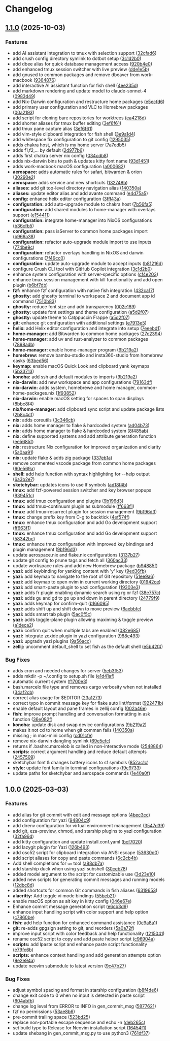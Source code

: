 # Changelog

## [1.1.0](https://github.com/jmarcelomb/.dotfiles/compare/v1.0.0...v1.1.0) (2025-10-03)


### Features

* add AI assistant integration to tmux with selection support ([32cfad6](https://github.com/jmarcelomb/.dotfiles/commit/32cfad6bc81216f7a934518a0614bec3d0efa0bd))
* add crush config directory symlink to dotbot setup ([3c1d2b0](https://github.com/jmarcelomb/.dotfiles/commit/3c1d2b009b8464a6046c64ce0edf906bb248df1c))
* add dbee alias for quick database management access ([920b4e0](https://github.com/jmarcelomb/.dotfiles/commit/920b4e026eaf630da6c50d4a2ac79ab99a1eaa62))
* add enhanced tmux session switcher with live preview ([dde1e5b](https://github.com/jmarcelomb/.dotfiles/commit/dde1e5b48193515e777b2c35b45d8ef27af40dfe))
* add gnused to common packages and remove dbeaver from work-macbook ([9364876](https://github.com/jmarcelomb/.dotfiles/commit/93648768db744e49aa1ee3aed0282d562106bd9e))
* add interactive AI assistant function for fish shell ([4ee235d](https://github.com/jmarcelomb/.dotfiles/commit/4ee235d1c34d326b639c5e26a6316a55e85814d8))
* add markdown rendering and update model to claude-sonnet-4 ([0983d49](https://github.com/jmarcelomb/.dotfiles/commit/0983d49e5a66fb906f121b4c172e970ca296f9d6))
* add Nix-Darwin configuration and restructure home packages ([e5ecfd6](https://github.com/jmarcelomb/.dotfiles/commit/e5ecfd6d33b0a90a167f17c835ec75b308d7c8b1))
* add primary user configuration and VLC to Homebrew packages ([00a2193](https://github.com/jmarcelomb/.dotfiles/commit/00a2193d906b9690defcb115f09c4cd152379545))
* add script for cloning bare repositories for worktrees ([ea4218d](https://github.com/jmarcelomb/.dotfiles/commit/ea4218d83a3c1281c00a0e46da3fe0271b515780))
* add shorter aliases for tmux buffer editing ([3ef6f61](https://github.com/jmarcelomb/.dotfiles/commit/3ef6f61322c62969c6933a36795b5803f7e14816))
* add tmux pane capture alias ([3ef6f61](https://github.com/jmarcelomb/.dotfiles/commit/3ef6f61322c62969c6933a36795b5803f7e14816))
* add vim-style clipboard integration for fish shell ([3e9a1d4](https://github.com/jmarcelomb/.dotfiles/commit/3e9a1d443877ee5042ea7835176a824b5e1b8f3b))
* add whitespace fix configuration to git config ([1295035](https://github.com/jmarcelomb/.dotfiles/commit/1295035060bb7775f45d508c8756c246a31b1015))
* adds chakra host, which is my home server ([7a7edb5](https://github.com/jmarcelomb/.dotfiles/commit/7a7edb5218b41691d8fa35eb95fb5c9a26f5bd6e))
* adds f1,f2,... by default ([2d977b6](https://github.com/jmarcelomb/.dotfiles/commit/2d977b6efef77c1ccaf48f25a057ad9d61fe61a6))
* adds first chakra server nix config ([034cdb8](https://github.com/jmarcelomb/.dotfiles/commit/034cdb8f55aae054c7e073fb30b58f298e8f9110))
* adds nix-darwin bins to path & updates kitty font name ([93d1451](https://github.com/jmarcelomb/.dotfiles/commit/93d14510fb9fd10d5f1c5423c9a5ef5d75a5286e))
* adds work-macbook macOS configuration ([a000682](https://github.com/jmarcelomb/.dotfiles/commit/a000682e07a600a427427568bfb404a1e5100b4e))
* **aerospace:** adds automatic rules for safari, bitwarden & orion ([30290e2](https://github.com/jmarcelomb/.dotfiles/commit/30290e2b2e88ced46ef2cbc3b309c078b9b671e1))
* **aerospace:** adds service and new shortcuts ([132748b](https://github.com/jmarcelomb/.dotfiles/commit/132748bc6ce40f6db13e34cc2ee7c941e0137a46))
* **aliases:** add git top-level directory navigation alias ([140350a](https://github.com/jmarcelomb/.dotfiles/commit/140350ad90a46c8dfba087bdf6d4409db2cd518f))
* **aliases:** update editor alias and add avante command ([e4d75a5](https://github.com/jmarcelomb/.dotfiles/commit/e4d75a5316ca7c95aeb76cba96bb44d6c9449ced))
* **config:** enhance helix editor configuration ([3fff43a](https://github.com/jmarcelomb/.dotfiles/commit/3fff43ac958e51349d76d74d6cc34dc21755c0dd))
* **configuration:** add auto-upgrade module to chakra host ([7b56fa5](https://github.com/jmarcelomb/.dotfiles/commit/7b56fa53da619b71e172b9115b337170c417a52e))
* **configuration:** add shared modules to home-manager with overlays support ([e154411](https://github.com/jmarcelomb/.dotfiles/commit/e1544114160fb79049eb1b4ff124fb2a6a29b8a3))
* **configuration:** integrate home-manager into NixOS configurations ([b36cfb5](https://github.com/jmarcelomb/.dotfiles/commit/b36cfb59256108e5e8e3f414bddb2d1d268f9ac2))
* **configuration:** pass isServer to common home packages import ([b966a38](https://github.com/jmarcelomb/.dotfiles/commit/b966a38f0ce0fc9ccce7700d458430f45baa9fa8))
* **configuration:** refactor auto-upgrade module import to use inputs ([774be9c](https://github.com/jmarcelomb/.dotfiles/commit/774be9c05f2526605f68b78ebb6c07d87e8c8ac5))
* **configuration:** refactor overlays handling in NixOS and darwin configurations ([7f49cc0](https://github.com/jmarcelomb/.dotfiles/commit/7f49cc02f4eb77703e611014a5b24db206955bfa))
* **configuration:** update auto-upgrade module to accept inputs ([b81216d](https://github.com/jmarcelomb/.dotfiles/commit/b81216d674e3b650ecd7d75dc290dadc90807923))
* configure Crush CLI tool with GitHub Copilot integration ([3c1d2b0](https://github.com/jmarcelomb/.dotfiles/commit/3c1d2b009b8464a6046c64ce0edf906bb248df1c))
* enhance system configuration with server-specific options ([cf4e203](https://github.com/jmarcelomb/.dotfiles/commit/cf4e203d91cdbbed39eebef560df3079b648f352))
* enhance tmux session management with kill functionality and add open plugin ([b6bf7db](https://github.com/jmarcelomb/.dotfiles/commit/b6bf7db051e52f6ae1b0de3767454426ff14ce17))
* **fzf:** enhance fzf configuration with native fish integration ([432ca17](https://github.com/jmarcelomb/.dotfiles/commit/432ca170879dd9e7d401f3c9d0974ce0af7addc2))
* **ghostty:** add ghostty terminal to workspace 2 and document app id command ([7510b83](https://github.com/jmarcelomb/.dotfiles/commit/7510b83ed1a64c87b16a1570938ba104e9c6061f))
* **ghostty:** reduce font size and add transparency ([002e189](https://github.com/jmarcelomb/.dotfiles/commit/002e18991f0cf1761eafed9796a537d1f18f80a6))
* **ghostty:** update font settings and theme configuration ([a5d2f07](https://github.com/jmarcelomb/.dotfiles/commit/a5d2f07bca81a2ee6f08bf4f7aa0659d16133fde))
* **ghostty:** update theme to Catppuccin Frappe ([a5d2f07](https://github.com/jmarcelomb/.dotfiles/commit/a5d2f07bca81a2ee6f08bf4f7aa0659d16133fde))
* **git:** enhance git configuration with additional settings ([e7913e5](https://github.com/jmarcelomb/.dotfiles/commit/e7913e511a26d03f7defc4b534bd59e39f82014a))
* **helix:** add Helix editor configuration and integrate into setup ([7eeebd1](https://github.com/jmarcelomb/.dotfiles/commit/7eeebd115a2a439cf8f66584d557d0c9c25738b8))
* **home-manager:** add Bitwarden to common home packages ([27c2394](https://github.com/jmarcelomb/.dotfiles/commit/27c2394573309fd0d696ed84d07f758b9803840e))
* **home-manager:** add uv and rust-analyzer to common packages ([7898adb](https://github.com/jmarcelomb/.dotfiles/commit/7898adbaacc63dcdeed4ef36b0dbfbb766dff273))
* **home-manager:** enable home-manager program ([9b219a2](https://github.com/jmarcelomb/.dotfiles/commit/9b219a215411be7e2cef6596ed86d98eca62c9f1))
* **homebrew:** remove bambu-studio and insta360-studio from homebrew casks ([63bed56](https://github.com/jmarcelomb/.dotfiles/commit/63bed5615c548f1f0f054fb3ee32228da086df1f))
* **keymap:** enable macOS Quick Look and clipboard yank keymaps ([5b33713](https://github.com/jmarcelomb/.dotfiles/commit/5b33713debbd73e37d49ae49bfa99ebc0c3a6be8))
* **konoha:** add ssh and default modules to imports ([9b219a2](https://github.com/jmarcelomb/.dotfiles/commit/9b219a215411be7e2cef6596ed86d98eca62c9f1))
* **nix-darwin:** add new workspace and app configurations ([79163df](https://github.com/jmarcelomb/.dotfiles/commit/79163dffc96fa247621d22084d63ef58777a64e5))
* **nix-darwin:** adds system, homebrewe and home manager, common-home-packages.nix ([1f93852](https://github.com/jmarcelomb/.dotfiles/commit/1f938520f98a603b39934ab957a29baf4efab1d1))
* **nix-darwin:** enable macOS setting for spaces to span displays ([8bbc8f4](https://github.com/jmarcelomb/.dotfiles/commit/8bbc8f467318e1d89efd34a536eab5184f10a160))
* **nix/home-manager:** add clipboard sync script and update package lists ([2b8c4c1](https://github.com/jmarcelomb/.dotfiles/commit/2b8c4c18c0c57e97ee540a85aa16b7a5e4fc0030))
* **nix:** adds coreutils ([3c346cb](https://github.com/jmarcelomb/.dotfiles/commit/3c346cb90a0ba59aa981376f260bc1a736d895a6))
* **nix:** adds home manager to flake & hardcoded system ([ad04b73](https://github.com/jmarcelomb/.dotfiles/commit/ad04b733ab26e0435882119bb7cdbbe3b1b0989b))
* **nix:** adds home manager to flake & hardcoded system ([8f485ab](https://github.com/jmarcelomb/.dotfiles/commit/8f485ab0f31e9e9bcfe8084ba289715f070c712b))
* **nix:** define supported systems and add attribute generation function ([ee5685f](https://github.com/jmarcelomb/.dotfiles/commit/ee5685f8115cf5f52be60041ea1c2a1bde0de451))
* **nix:** restructure Nix configuration for improved organization and clarity ([5a0aa91](https://github.com/jmarcelomb/.dotfiles/commit/5a0aa91888564f069daed2a439753afffee03603))
* **nix:** update flake & adds zig package ([337eb1a](https://github.com/jmarcelomb/.dotfiles/commit/337eb1a6534d4da61e1347305f70511a22c3be2a))
* remove commented vscode package from common home packages ([60e569a](https://github.com/jmarcelomb/.dotfiles/commit/60e569a190a385c4aa5b6c66edf2c0290fe52087))
* **shell:** add help function with syntax highlighting for --help output ([6a3b2e7](https://github.com/jmarcelomb/.dotfiles/commit/6a3b2e751ef9dd6f66627b43edeadae21da9656b))
* **sketchybar:** updates icons to use lf symbols ([ad18f4b](https://github.com/jmarcelomb/.dotfiles/commit/ad18f4bc4824e66ceadcdf4dc90b9ba088947388))
* **tmux:** add fzf-powered session switcher and key browser popups ([939451c](https://github.com/jmarcelomb/.dotfiles/commit/939451c08bffb8deb27be545bfc38853cbd5e098))
* **tmux:** add tmux configuration and plugins ([9b196d3](https://github.com/jmarcelomb/.dotfiles/commit/9b196d3b62df83f4bfba325e746a4fc90caef71d))
* **tmux:** add tmux-continuum plugin as submodule ([ff663f1](https://github.com/jmarcelomb/.dotfiles/commit/ff663f1c15c57454a48b7b8b948f978d23111a38))
* **tmux:** add tmux-resurrect plugin for session management ([9b196d3](https://github.com/jmarcelomb/.dotfiles/commit/9b196d3b62df83f4bfba325e746a4fc90caef71d))
* **tmux:** change prefix key from C-g to backtick ([4ef574f](https://github.com/jmarcelomb/.dotfiles/commit/4ef574f5f96eeb89a4e7738de12a6aad800e1ffe))
* **tmux:** enhance tmux configuration and add Go development support ([ff663f1](https://github.com/jmarcelomb/.dotfiles/commit/ff663f1c15c57454a48b7b8b948f978d23111a38))
* **tmux:** enhance tmux configuration and add Go development support ([58342bc](https://github.com/jmarcelomb/.dotfiles/commit/58342bcd77c516ce3f0c82def15f501b6914a368))
* **tmux:** enhance tmux configuration with improved key bindings and plugin management ([9b196d3](https://github.com/jmarcelomb/.dotfiles/commit/9b196d3b62df83f4bfba325e746a4fc90caef71d))
* update aerospace.nix and flake.nix configurations ([3137b27](https://github.com/jmarcelomb/.dotfiles/commit/3137b2738d78a8d2f584c8b63fb5132ddfacad4f))
* update git config to prune tags and fetch all ([360ac33](https://github.com/jmarcelomb/.dotfiles/commit/360ac337057eed3bde30539877dbdc6ed8472916))
* update workspace rules and add new Homebrew package ([b94885f](https://github.com/jmarcelomb/.dotfiles/commit/b94885f9c76ca1b730e7eb1fcca479eaa8910bc5))
* **yazi:** add keybinding for yanking content with 'y' key ([9ed36fb](https://github.com/jmarcelomb/.dotfiles/commit/9ed36fbe9a410617ed74083105195288c7c4605a))
* **yazi:** add keymap to navigate to the root of Git repository ([51ee9a6](https://github.com/jmarcelomb/.dotfiles/commit/51ee9a604e31a328acbfcd301495fa642fb8faf9))
* **yazi:** add keymap to open nvim in current working directory ([01942ce](https://github.com/jmarcelomb/.dotfiles/commit/01942ceb9f6998ed86e120525cd87c3f5fd06c22))
* **yazi:** add smart-paste plugin to yazi configuration ([19303e3](https://github.com/jmarcelomb/.dotfiles/commit/19303e32c35ed0ad237c7511cdd4e05d57ae59f6))
* **yazi:** adds fr plugin enabling dynamic search using rg or fzf ([38e757c](https://github.com/jmarcelomb/.dotfiles/commit/38e757c90986fd95554fe44fe836b171485968fe))
* **yazi:** adds gu and gd to go up and down in parent directory ([24779f9](https://github.com/jmarcelomb/.dotfiles/commit/24779f9dc648cc2defbaee789a872151abe6eb59))
* **yazi:** adds keymap for confirm-quit ([b166095](https://github.com/jmarcelomb/.dotfiles/commit/b166095fe6f4e08fbb4443d554ccc1b8fcf68208))
* **yazi:** adds shift up and shift down to move preview ([6aebbfe](https://github.com/jmarcelomb/.dotfiles/commit/6aebbfe2fa3c669c433bcda8e7dc3feb25fb653d))
* **yazi:** adds smart tab plugin ([5ac0f5c](https://github.com/jmarcelomb/.dotfiles/commit/5ac0f5cbf4ea504e33ea257758b36567e5d88087))
* **yazi:** adds toggle-plane plugin allowing maximing & toggle preview ([a1deca2](https://github.com/jmarcelomb/.dotfiles/commit/a1deca27e64ed5f841772c9e95b4b040b2c3c3ee))
* **yazi:** confirm quit when multiple tabs are enabled ([082e685](https://github.com/jmarcelomb/.dotfiles/commit/082e685b5304b8779f384ad8330e15246293885d))
* **yazi:** integrate zoxide plugin in yazi configuration ([988e493](https://github.com/jmarcelomb/.dotfiles/commit/988e4938558213db18896f03defadb4284d1b42c))
* **yazi:** upgradn yazi plugins ([9a56acc](https://github.com/jmarcelomb/.dotfiles/commit/9a56acccecd2abcde707b136954327d14eef94d9))
* **zellij:** uncomment default_shell to set fish as the default shell ([e5b42f4](https://github.com/jmarcelomb/.dotfiles/commit/e5b42f4a369362dfe935c5a144d069db84c10429))


### Bug Fixes

* adds cron and needed changes for server ([5eb3f53](https://github.com/jmarcelomb/.dotfiles/commit/5eb3f53c8231436b9e7917057afdc748c3aaaedc))
* adds mkdir -p ~/.config to setup.sh file ([e1d41af](https://github.com/jmarcelomb/.dotfiles/commit/e1d41afe881b79a8d32a42ce92eea5550fd945a6))
* automatic current system ([f1700e3](https://github.com/jmarcelomb/.dotfiles/commit/f1700e38c469781d7fb8e1dc0235606414ff1af6))
* bash.marcelo file type and removes cargo verbosity when not installed ([34af2cb](https://github.com/jmarcelomb/.dotfiles/commit/34af2cb1c30320555036a561a7bc288202ea38ac))
* correct alias usage for $EDITOR ([23a1273](https://github.com/jmarcelomb/.dotfiles/commit/23a1273fe24ec1edf8bb0024b40470daec1d06c6))
* correct typo in commit message key for flake auto lint/format ([922471b](https://github.com/jmarcelomb/.dotfiles/commit/922471bdc60252ab53701d24a91cbcadf0b00d7b))
* enable default layout and pane frames in zellij config ([002a46e](https://github.com/jmarcelomb/.dotfiles/commit/002a46eb90895aed094ae98df0b410cecba7582c))
* **fish:** improve prompt handling and conversation formatting in ask function ([36e082f](https://github.com/jmarcelomb/.dotfiles/commit/36e082f86f79ce59e5caf36310dc96823c491ea5))
* **konoha:** update disk and swap device configurations ([9b219a2](https://github.com/jmarcelomb/.dotfiles/commit/9b219a215411be7e2cef6596ed86d98eca62c9f1))
* makes it not cd to home when git comman fails ([140350a](https://github.com/jmarcelomb/.dotfiles/commit/140350ad90a46c8dfba087bdf6d4409db2cd518f))
* missing ; in mac-mini config ([cd01cfe](https://github.com/jmarcelomb/.dotfiles/commit/cd01cfe4956bbc2f58c1ad70d6046b20a2a835ce))
* remove nix-darwin dangling symlink ([69e5efc](https://github.com/jmarcelomb/.dotfiles/commit/69e5efc947dbe2c972b891a0504a598de5294bcd))
* returns if .bashrc.marcelob is called in non-interactive mode ([2548864](https://github.com/jmarcelomb/.dotfiles/commit/2548864e4bec691765d37e36614da7eb3a7aaff4))
* **scripts:** correct argument handling and reduce default attempts ([2457509](https://github.com/jmarcelomb/.dotfiles/commit/24575092c22cb616ecdd287171cddca7735d3725))
* sketchybar font & changes battery icons to sf symbols ([852ac1c](https://github.com/jmarcelomb/.dotfiles/commit/852ac1c4b02e207db8d5bf9c2a85bae00a778608))
* **style:** update font family in terminal configurations ([f9e9733](https://github.com/jmarcelomb/.dotfiles/commit/f9e973381d47a7e890ad8dc01bcbd100119cb06e))
* update paths for sketchybar and aerospace commands ([1e40a0f](https://github.com/jmarcelomb/.dotfiles/commit/1e40a0f5a2a10e80f21e1292e01e2a6a844e3aa0))

## 1.0.0 (2025-03-03)


### Features

* add alias for git commit with edit and message options ([4bec3cc](https://github.com/jmarcelomb/.dotfiles/commit/4bec3cc8501d68df21ae6e181d0046dfbd96530e))
* add configuration for yazi ([94804c9](https://github.com/jmarcelomb/.dotfiles/commit/94804c92f38509dfb464541c98e98b2add93fe3b))
* add direnv configuration for virtual environment management ([3547d39](https://github.com/jmarcelomb/.dotfiles/commit/3547d39d9ae318cb42edc9f3b2298dd501495f28))
* add git, eza-preview, chmod, and starship plugins to yazi configuration ([32fa96d](https://github.com/jmarcelomb/.dotfiles/commit/32fa96d906dcd276b2b604bb93de9ca526cdc870))
* add kitty configuration and update install.conf.yaml ([bcf7020](https://github.com/jmarcelomb/.dotfiles/commit/bcf7020ae7f427bdc14678a33a66b7e9fa78093a))
* add lazygit plugin for Yazi ([126b493](https://github.com/jmarcelomb/.dotfiles/commit/126b49359cabf856f9f5cd9231faf09b39996bc0))
* add osc52 script for clipboard integration via ANSI escape ([53630d0](https://github.com/jmarcelomb/.dotfiles/commit/53630d0aeed87ef2bcb445ad10e68602b3f059e8))
* add script aliases for copy and paste commands ([6c2cb4b](https://github.com/jmarcelomb/.dotfiles/commit/6c2cb4b564ca6afa7867a7f3c2dfdbae8994403c))
* Add shell completions for `uv` tool ([a88db7a](https://github.com/jmarcelomb/.dotfiles/commit/a88db7ad6d2a86bab39d3a672598200ae26fcb62))
* add starship duck when using yazi subshell ([30ceb78](https://github.com/jmarcelomb/.dotfiles/commit/30ceb7852c42c93ce5ac6c8724ca2168031982e7))
* added model argument to the script for customizable use ([3d23e10](https://github.com/jmarcelomb/.dotfiles/commit/3d23e1051435096aaf8b2e27309100154e4d0fd6))
* added new scripts for generating commit messages and running models ([12dbc8d](https://github.com/jmarcelomb/.dotfiles/commit/12dbc8d2fb0d409b3219ea00fa20616ba54b7ef9))
* added shortcuts for common Git commands in fish aliases ([6319653](https://github.com/jmarcelomb/.dotfiles/commit/631965367685ee4e776ac663fc6772d1984641c3))
* **alacritty:** Add toggle vi mode bindings ([55beb21](https://github.com/jmarcelomb/.dotfiles/commit/55beb216904097705fab2e54bb1228f757e619d3))
* enable macOS option as alt key in kitty config ([046e67e](https://github.com/jmarcelomb/.dotfiles/commit/046e67ed5e7802a2542bb7bac7b41c90cf3d40a1))
* Enhance commit message generation script ([e6cb3d9](https://github.com/jmarcelomb/.dotfiles/commit/e6cb3d99bb747ccfa30f715215ee50207c0ee817))
* enhance input handling script with color support and help option ([c7860be](https://github.com/jmarcelomb/.dotfiles/commit/c7860bec385a6a6ad880c65c7b31d5d6561271cf))
* **fish:** add help function for enhanced command assistance ([0c9a8a1](https://github.com/jmarcelomb/.dotfiles/commit/0c9a8a1268ffc9e9582291331e2077d537c6bf9b))
* **git:** re-adds gpgsign setting to git, and reorders ([5a0a72f](https://github.com/jmarcelomb/.dotfiles/commit/5a0a72fadd649df596b36d8fd85d5ab56c1330ba))
* improve input script with color feedback and help functionality ([f215041](https://github.com/jmarcelomb/.dotfiles/commit/f215041236844c0d3fcfd17270a70c2ae087c6e3))
* rename osc52 script to copy and add paste helper script ([c96904a](https://github.com/jmarcelomb/.dotfiles/commit/c96904a0909955787d7cce7b82ca804c781ffdfe))
* **scripts:** add lpaste script and enhance paste script functionality ([e79fc6b](https://github.com/jmarcelomb/.dotfiles/commit/e79fc6b961ac772f6c9796a7b7da1b1d0ae30d87))
* **scripts:** enhance context handling and add generation attempts option ([9e2e94a](https://github.com/jmarcelomb/.dotfiles/commit/9e2e94a90051afe347441ad9cbd54394c043b963))
* update neovim submodule to latest version ([9c47b27](https://github.com/jmarcelomb/.dotfiles/commit/9c47b27b8b69d7a9e3aa8640322c0023d19e782a))


### Bug Fixes

* adjust symbol spacing and format in starship configuration ([b8f4de6](https://github.com/jmarcelomb/.dotfiles/commit/b8f4de6b34d77a4803ec7a0fcd26e9aef40c0658))
* change exit code to 0 when no input is detected in paste script ([604abfb](https://github.com/jmarcelomb/.dotfiles/commit/604abfbe6eaa55c33fe5a6b0732ef898fcaaaad8))
* change log level from ERROR to INFO in gen_commit_msg ([5877621](https://github.com/jmarcelomb/.dotfiles/commit/58776217fe6d93d5e3b3c6d46a9a7e530293f1f0))
* fzf no permissions ([53ae8b6](https://github.com/jmarcelomb/.dotfiles/commit/53ae8b6eb7e59d3ff4976d99dedafb0fd61de90c))
* pre-commit trailing space ([523bd25](https://github.com/jmarcelomb/.dotfiles/commit/523bd25dd02d836f1402d55dad058b750d4a1159))
* replace non-portable escape sequence and echo -n ([deb265c](https://github.com/jmarcelomb/.dotfiles/commit/deb265c584975a12fae1a1e0c5990f0a51f4a77d))
* set build type to Release for Neovim installation script ([16454f1](https://github.com/jmarcelomb/.dotfiles/commit/16454f10c0bd79983d08cb73502a9032a61315c3))
* update shebang in gen_commit_msg.py to use python3 ([761df37](https://github.com/jmarcelomb/.dotfiles/commit/761df3700534719f193474245be56f54ed436dc9))
